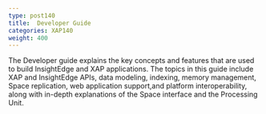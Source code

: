 ```yaml
---
type: post140
title:  Developer Guide
categories: XAP140
weight: 400
---
```





The Developer guide explains the key concepts and features that are used to build InsightEdge and XAP applications. The topics in this guide include XAP and InsightEdge APIs, data modeling, indexing, memory management, Space replication, web application support,and platform interoperability, along with in-depth explanations of the Space interface and the Processing Unit.



<!--
minitoc
-->

